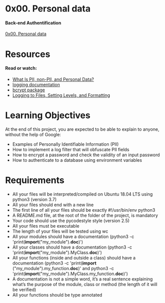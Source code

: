 # 0x00. Personal data
#### Back-end Authentification

[0x00. Personal data](https://intranet.alxswe.com/projects/1239)

# Resources
#### Read or watch:

   * [What Is PII, non-PII, and Personal Data?](https://piwik.pro/blog/what-is-pii-personal-data/)
   * [logging documentation](https://docs.python.org/3/library/logging.html)
   * [bcrypt package](https://github.com/pyca/bcrypt/)
   * [Logging to Files, Setting Levels, and Formatting](https://www.youtube.com/watch?v=-ARI4Cz-awo)

# Learning Objectives
At the end of this project, you are expected to be able to explain to anyone, without the help of Google:

   * Examples of Personally Identifiable Information (PII)
   * How to implement a log filter that will obfuscate PII fields
   * How to encrypt a password and check the validity of an input password
   * How to authenticate to a database using environment variables

# Requirements
   * All your files will be interpreted/compiled on Ubuntu 18.04 LTS using python3 (version 3.7)
   * All your files should end with a new line
   * The first line of all your files should be exactly #!/usr/bin/env python3
   * A README.md file, at the root of the folder of the project, is mandatory
   * Your code should use the pycodestyle style (version 2.5)
   * All your files must be executable
   * The length of your files will be tested using wc
   * All your modules should have a documentation (python3 -c 'print(__import__("my_module").__doc__)')
   * All your classes should have a documentation (python3 -c 'print(__import__("my_module").MyClass.__doc__)')
   * All your functions (inside and outside a class) should have a documentation (python3 -c 'print(__import__      ("my_module").my_function.__doc__)' and python3 -c 'print(__import__("my_module").MyClass.my_function.__doc__)')
   * A documentation is not a simple word, it’s a real sentence explaining what’s the purpose of the module, class or    method (the length of it will be verified)
   * All your functions should be type annotated
